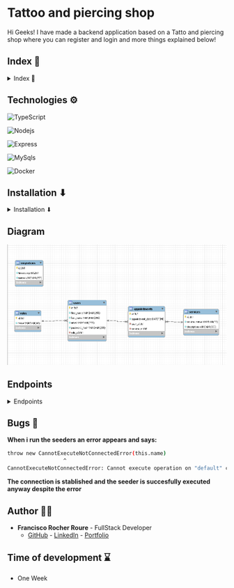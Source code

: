 
# Tattoo and piercing shop 

Hi Geeks! I have made a backend application based on a Tatto and piercing shop where you can register and login and more things explained below!

## Index 🧾
<details>

<summary> Index 🧾</summary>


- [Technologies ⚙](#technologies-)
- [Installation ⬇](#installation-)
- [Diagram](#diagram)
- [Endpoints](#endpoints)
- [Bugs 🐛](#bugs-)
- [Author 🙍‍♂️](#author-)
- [Time of development ⌛](#time-of-development-)

</details>

## Technologies ⚙

<img src="https://img.shields.io/badge/Typescript-3178C6?style=for-the-badge&logo=typescript&logoColor=white" 
alt="TypeScript" />

<img src="https://img.shields.io/badge/NodeJs-339933?style=for-the-badge&logo=Node.js&logoColor=white" 
alt="Nodejs" />

<img src="https://img.shields.io/badge/Express.js-335933?style=for-the-badge&logo=express&logoColor=white" 
alt="Express" />

<img src="https://img.shields.io/badge/mysql-4479A1?style=for-the-badge&logo=MySQL&logoColor=white" 
alt="MySqls"/>

<img src="https://img.shields.io/badge/docker-2496ED?style=for-the-badge&logo=docker&logoColor=white" 
alt="Docker"/>


## Installation ⬇

<details>

<summary>Installation ⬇</summary>


***Enjoy yourself with this project in your local storage executing these commands in your terminal***

**1**

***Clone the repository***
```sh
git clone https://github.com/FRR95/Proyecto-API-Buscador-Backend-I.git
```
**2**

***Install all your dependencies***
```sh
npm install
```


**3**

***Create .env file based on .env.sample variables and add its proper values***

**4**

***Run the server***
```sh
npm run dev
```


**5**

***Craete all the tables on your database***

```sh
npm run run-migrations
```


**6**

***Create data for the tables***

```sh
npm run run-seeders
```

***You can rather execute the sql code in the sql directory in the proper order (Services.sql>Roles.sql>Users.sql>Appointments.sql) from strongest to weakest table***


**7**

***Revert the tables***

```sh
npm run revert-migrations
```

**8**

***Deploy and run the server***

```sh
npm run build
npm start
```


</details>

## Diagram

<img src="./imgs/Captura.PNG">

## Endpoints
<details>
<summary>Endpoints</summary>

***Add in your client the following endpoints***

***AUTH***

- REGISTER A USER

 ```sh
POST https://proyecto-api-buscador-backend-i-dev-adat.2.ie-1.fl0.io/api/auth/register
 ```
***body***

 ```sh
{
   "first_name":"the-firt-name",
   "last_name":"the-last-name",
   "email":"your-email",
   "password-hash":"your-password"
}
 ```
- LOGIN A USER

 ```sh
POST https://proyecto-api-buscador-backend-i-dev-adat.2.ie-1.fl0.io/api/auth/login
 ```
***body***

 ```sh
{
   "email":"your-email",
   "password-hash":"your-password"
}
 ```
  
***USER***      

- GET A USER

 ```sh
GET https://proyecto-api-buscador-backend-i-dev-adat.2.ie-1.fl0.io/api/users
 ```
***You can filter the searching by their email or first name ***
 - GET YOUR USER PROFILE

 ```sh
GET https://proyecto-api-buscador-backend-i-dev-adat.2.ie-1.fl0.io/api/user/profile
 ```

  - UPDATE YOUR USER PROFILE

 ```sh
PUT https://proyecto-api-buscador-backend-i-dev-adat.2.ie-1.fl0.io/api/user/profile
 ```

 ***body***

 ```sh
{
   "first_name":"your-first-name"
}
 ```

   - DELETE A USER

 ```sh
DELETE https://proyecto-api-buscador-backend-i-dev-adat.2.ie-1.fl0.io/api/users/:id
 ```

 - UPDATE A USER ROLE

 ```sh
PUT https://proyecto-api-buscador-backend-i-dev-adat.2.ie-1.fl0.io/api/users/:id/role
 ```

  ***body***

 ```sh
{
   "role_id":id-number
}
 ```
***APPOINTMENTS***  

 - POST AN APPOINTMENT

 ```sh
POST https://proyecto-api-buscador-backend-i-dev-adat.2.ie-1.fl0.io/api/appointments
 ```

 ***body***

 ```sh
{
   "appointment_date":"your-appointment-date",
   "service_id":"service-id"
}
 ```
 - UPDATE AN APPOINTMENT

 ```sh
PUT https://proyecto-api-buscador-backend-i-dev-adat.2.ie-1.fl0.io/api/appointments
 ```

 ***body***

 ```sh
{
   "id":"appointment-id",
   "appointment_date":"your-appointment-date",
   "service_id":"service-id"
}
 ```
 - RECOVER AN APPOINTMENT

 ```sh
GET https://proyecto-api-buscador-backend-i-dev-adat.2.ie-1.fl0.io/api/appointments/:id
 ```

 - GET PROFILE APPOINTMENTS

 ```sh
GET https://proyecto-api-buscador-backend-i-dev-adat.2.ie-1.fl0.io/api/appointments
 ```

***SERVICES***  

 - GET SERVICES

 ```sh
GET https://proyecto-api-buscador-backend-i-dev-adat.2.ie-1.fl0.io/api/services
 ```

  - POST A SERVICE

 ```sh
POST https://proyecto-api-buscador-backend-i-dev-adat.2.ie-1.fl0.io/api/services
 ```

 ***body***

 ```sh
{
   "service_name":"service-name",
   "description":"service-description"
}
 ```
  - UPDATE A SERVICE

 ```sh
PUT https://proyecto-api-buscador-backend-i-dev-adat.2.ie-1.fl0.io//api/services/:id
 ```

 ***body***

 ```sh
{
   "service_name":"service-name"
}
 ```

   - DELETE A SERVICE

 ```sh
DELETE https://proyecto-api-buscador-backend-i-dev-adat.2.ie-1.fl0.io//api/services/:id
 ```

***🚩CAUTION:In some endpoints you need to be register and or with super_admin privileges showed as auth and isSuperAdmin middleware on the end points***

***header***
```sh
your-token-here
```
</details>

## Bugs 🐛

**When i run the seeders an error appears and says:**
```sh
throw new CannotExecuteNotConnectedError(this.name)
                  ^
CannotExecuteNotConnectedError: Cannot execute operation on "default" connection because connection is not yet established.
```

**The connection is stablished and the seeder is succesfully executed anyway despite the error**

## Author 🙍‍♂️

- **Francisco Rocher Roure** - FullStack Developer
  - [GitHub](https://github.com/FRR95) - [LinkedIn](https://www.linkedin.com/in/franciscorocher/) - [Portfolio](https://franciscorocherdev.com/)



## Time of development ⌛

- One Week